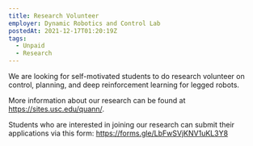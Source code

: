 ```yaml
---
title: Research Volunteer
employer: Dynamic Robotics and Control Lab
postedAt: 2021-12-17T01:20:19Z
tags:
  - Unpaid
  - Research
---
```


We are looking for self-motivated students to do research volunteer on control, planning, and deep reinforcement learning for legged robots.

More information about our research can be found at https://sites.usc.edu/quann/.

Students who are interested in joining our research can submit their applications via this form: https://forms.gle/LbFwSVjKNV1uKL3Y8
